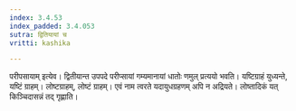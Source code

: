 ```yaml
---
index: 3.4.53
index_padded: 3.4.053
sutra: द्वितियायां च
vritti: kashika

---
```

परीपसायाम् इत्येव। द्वितीयान्त उपपदे परीप्सायां गम्यमानायां धातोः णमुल् प्रत्ययो भवति। यष्टिग्राहं युध्यन्ते, यष्टिं ग्राहम्। लोष्टग्राहम्, लोष्टं ग्राहम्। एवं नाम त्वरते यदायुधग्रहणम् अपि न अद्रियते। लोष्तादिकं यत् किञ्चिदासन्नं तद् गृह्णाति।